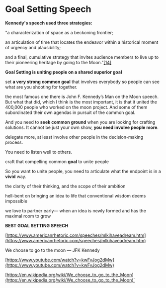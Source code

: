 Goal Setting Speech
===

**Kennedy's speech used three strategies:**

"a characterization of space as a beckoning frontier;

an articulation of time that locates the endeavor within a historical moment of urgency and plausibility;

and a final, cumulative strategy that invites audience members to live up to their pioneering heritage by going to the Moon."[[14]](https://en.wikipedia.org/wiki/We_choose_to_go_to_the_Moon#cite_note-FOOTNOTEJordan2003214-14)

**Goal Setting is uniting people on a shared superior goal**

set **a very strong common goal** that involves everybody so people can see what are you shooting for together.

the most famous one there is John F. Kennedy’s Man on the Moon speech. But what that did, which I think is the most important, it is that it united the 400,000 people who worked on the moon project. And some of them subordinated their own agendas in pursuit of the common goal.

And you need to **seek common ground** when you are looking for crafting solutions. It cannot be just your own show, **you need involve people more**.

delegate more, at least involve other people in the decision-making process.

You need to listen well to others.

craft that compelling common **goal** to unite people

So you want to unite people, you need to articulate what the endpoint is in a **vivid** way.

the clarity of their thinking, and the scope of their ambition

hell-bent on bringing an idea to life that conventional wisdom deems impossible

we love to partner early— when an idea is newly formed and has the maximal room to grow

**BEST GOAL SETTING SPEECH**

[https://www.americanrhetoric.com/speeches/mlkihaveadream.htm](https://www.americanrhetoric.com/speeches/mlkihaveadream.htm)

We choose to go to the moon — JFK Kennedy

[https://www.youtube.com/watch?v=kwFvJog2dMw](https://www.youtube.com/watch?v=kwFvJog2dMw)

[https://en.wikipedia.org/wiki/We_choose_to_go_to_the_Moon](https://en.wikipedia.org/wiki/We_choose_to_go_to_the_Moon)`